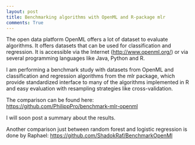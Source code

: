 ```yaml
---
layout: post
title: Benchmarking algorithms with OpenML and R-package mlr
comments: True
---
```


The open data platform OpenML offers a lot of dataset to evaluate algorithms. It offers datasets that can be used for 
classification and regression. It is accessible via the Internet (http://www.openml.org/) or via several programming languages 
like Java, Python and R. 

I am performing a benchmark study with datasets from OpenML and classification and regression algorithms from the mlr package, 
which provide standardized interface to many of the algorithms implemented in R and easy evaluation with resampling 
strategies like cross-validation.

The comparison can be found here:
https://github.com/PhilippPro/benchmark-mlr-openml

I will soon post a summary about the results. 

Another comparison just between random forest and logistic regression is done by Raphael:
https://github.com/ShadokRaf/BenchmarkOpenMl
